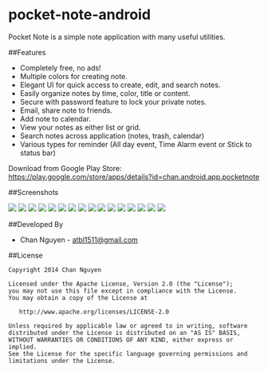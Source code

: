 pocket-note-android
============

Pocket Note is a simple note application with many useful utilities.

##Features

* Completely free, no ads!
* Multiple colors for creating note.
* Elegant UI for quick access to create, edit, and search notes.
* Easily organize notes by time, color, title or content.
* Secure with password feature to lock your private notes.
* Email, share note to friends.
* Add note to calendar.
* View your notes as either list or grid.
* Search notes across application (notes, trash, calendar)
* Various types for reminder (All day event, Time Alarm event or Stick to status bar)

Download from Google Play Store: https://play.google.com/store/apps/details?id=chan.android.app.pocketnote

##Screenshots

<img src="https://raw.githubusercontent.com/channguyen/pocket-note-android/master/appstore/sc1.png">
<img src="https://raw.githubusercontent.com/channguyen/pocket-note-android/master/appstore/sc2.png">
<img src="https://raw.githubusercontent.com/channguyen/pocket-note-android/master/appstore/sc3.png">
<img src="https://raw.githubusercontent.com/channguyen/pocket-note-android/master/appstore/sc4.png">
<img src="https://raw.githubusercontent.com/channguyen/pocket-note-android/master/appstore/sc5.png">
<img src="https://raw.githubusercontent.com/channguyen/pocket-note-android/master/appstore/sc6.png">
<img src="https://raw.githubusercontent.com/channguyen/pocket-note-android/master/appstore/sc7.png">
<img src="https://raw.githubusercontent.com/channguyen/pocket-note-android/master/appstore/sc8.png">
<img src="https://raw.githubusercontent.com/channguyen/pocket-note-android/master/appstore/sc9.png">
<img src="https://raw.githubusercontent.com/channguyen/pocket-note-android/master/appstore/sc10.png">
<img src="https://raw.githubusercontent.com/channguyen/pocket-note-android/master/appstore/sc11.png">
<img src="https://raw.githubusercontent.com/channguyen/pocket-note-android/master/appstore/sc12.png">
<img src="https://raw.githubusercontent.com/channguyen/pocket-note-android/master/appstore/sc13.png">
<img src="https://raw.githubusercontent.com/channguyen/pocket-note-android/master/appstore/sc14.png">
<img src="https://raw.githubusercontent.com/channguyen/pocket-note-android/master/appstore/sc15.png">
<img src="https://raw.githubusercontent.com/channguyen/pocket-note-android/master/appstore/sc16.png">

##Developed By

* Chan Nguyen - <atbl1511@gmail.com>



##License


    Copyright 2014 Chan Nguyen

    Licensed under the Apache License, Version 2.0 (the "License");
    you may not use this file except in compliance with the License.
    You may obtain a copy of the License at

       http://www.apache.org/licenses/LICENSE-2.0

    Unless required by applicable law or agreed to in writing, software
    distributed under the License is distributed on an "AS IS" BASIS,
    WITHOUT WARRANTIES OR CONDITIONS OF ANY KIND, either express or implied.
    See the License for the specific language governing permissions and
    limitations under the License.
